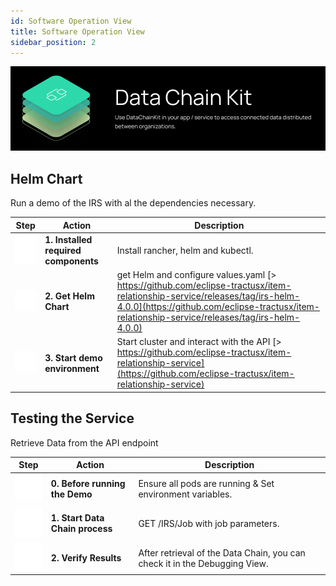 ```yaml
---
id: Software Operation View
title: Software Operation View
sidebar_position: 2
---
```


![Datachain kit banner](../../../static/img/doc-datachain_header-minified.png)

## Helm Chart

Run a demo of the IRS with al the dependencies necessary.

| Step                                                                             | Action                              | Description                                                             |
|----------------------------------------------------------------------------------|-------------------------------------|-------------------------------------------------------------------------|
|![how to run the business partner kit diagram](../../../static/img/arrow_down.png)| **1. Installed required components**|Install rancher, helm and kubectl.                                       |
|![how to run the business partner kit diagram](../../../static/img/vector.png)    | **2. Get Helm Chart**               |get Helm and configure values.yaml [> https://github.com/eclipse-tractusx/item-relationship-service/releases/tag/irs-helm-4.0.0](https://github.com/eclipse-tractusx/item-relationship-service/releases/tag/irs-helm-4.0.0)|
|![how to run the business partner kit diagram](../../../static/img/check.png)     | **3. Start demo environment**|Start cluster and interact with the API [> https://github.com/eclipse-tractusx/item-relationship-service](https://github.com/eclipse-tractusx/item-relationship-service)|

## Testing the Service

Retrieve Data from the API endpoint

| Step                                                                             | Action                          | Description                                                              |
|----------------------------------------------------------------------------------|---------------------------------|--------------------------------------------------------------------------|
|![how to run the business partner kit diagram](../../../static/img/upload.png)| **0. Before running the Demo**  |Ensure all pods are running & Set environment variables.                  |
|![how to run the business partner kit diagram](../../../static/img/blank_page.png)    | **1. Start Data Chain process** |GET /IRS/Job with job parameters.                                         |
|![how to run the business partner kit diagram](../../../static/img/check.png)     | **2. Verify  Results**          |After retrieval of the Data Chain, you can check it in the Debugging View.|
